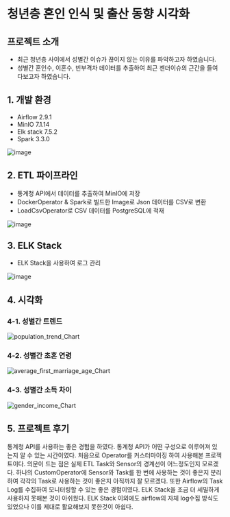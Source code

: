 # 청년층 혼인 인식 및 출산 동향 시각화

## 프로젝트 소개

- 최근 청년층 사이에서 성별간 이슈가 끊이지 않는 이유를 파악하고자 하였습니다.
- 성별간 혼인수, 이혼수, 빈부격차 데이터를 추출하여 최근 젠더이슈의 근간을 들여다보고자 하였습니다.


## 1. 개발 환경
- Airflow 2.9.1
- MinIO 7.1.14
- Elk stack 7.5.2
- Spark 3.3.0
  
![image](https://github.com/user-attachments/assets/e50a88ad-0013-4d88-bbe7-432178c0b9e0)

## 2. ETL 파이프라인
- 통계청 API에서 데이터를 추출하여 MinIO에 저장
- DockerOperator & Spark로 빌드한 Image로 Json 데이터를 CSV로 변환
- LoadCsvOperator로 CSV 데이터를 PostgreSQL에 적재

![image](https://github.com/user-attachments/assets/34e4fa62-4ed9-407e-8e94-13058e096fb1)

## 3. ELK Stack
- ELK Stack을 사용하여 로그 관리

![image](https://github.com/user-attachments/assets/a9f0e82b-24b6-42b8-bac5-5179b9769923)

## 4. 시각화
### 4-1. 성별간 트렌드
![population_trend_Chart](https://github.com/user-attachments/assets/b29c2e79-380d-4ed8-9cf4-c591a7da11a5)

### 4-2. 성별간 초혼 연령
![average_first_marriage_age_Chart](https://github.com/user-attachments/assets/d7074146-025a-44e7-bb40-838cf7c9b57b)

### 4-3. 성별간 소득 차이
![gender_income_Chart](https://github.com/user-attachments/assets/a7fece2a-f9de-4da7-81d0-3f6de64733b8)

## 5. 프로젝트 후기
통계청 API를 사용하는 좋은 경험을 하였다. 통계청 API가 어떤 구성으로 이루어져 있는지 알 수 있는 시간이였다. 처음으로 Operator를 커스터마이징 하여 사용해본 프로젝트이다. 의문이 드는 점은 실제 ETL Task와 Sensor의 경계선이 어느정도인지 모르겠다. 하나의 CustomOperator에 Sensor와 Task를 한 번에 사용하는 것이 좋은지 분리하여 각각의 Task로 사용하는 것이 좋은지 아직까지 잘 모르겠다. 또한 Airflow의 Task Log를 수집하여 모니터링할 수 있는 좋은 경험이였다. ELK Stack을 조금 더 세밀하게 사용하지 못해본 것이 아쉬웠다. ELK Stack 이외에도 airflow의 자체 log수집 방식도 있었으나 이를 제대로 활요해보지 못한것이 아쉽다.
